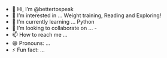 - 👋 Hi, I’m @bettertospeak
- 👀 I’m interested in ... Weight training, Reading and Exploring!
- 🌱 I’m currently learning ... Python
- 💞️ I’m looking to collaborate on ... -
- 📫 How to reach me ...
- 😄 Pronouns: ...
- ⚡ Fun fact: ...

<!---
bettertospeak/bettertospeak is a ✨ special ✨ repository because its `README.md` (this file) appears on your GitHub profile.
You can click the Preview link to take a look at your changes.
--->
